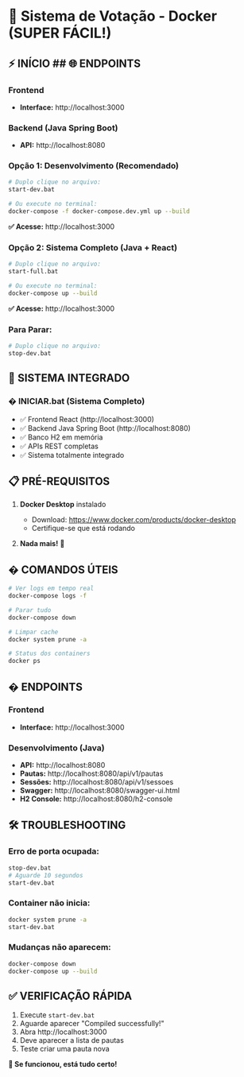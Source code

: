 # 🚀 Sistema de Votação - Docker (SUPER FÁCIL!)

## ⚡ INÍCIO ## 🌐 ENDPOINTS

### Frontend
- **Interface:** http://localhost:3000

### Backend (Java Spring Boot)
- **API:** http://localhost:8080

### Opção 1: Desenvolvimento (Recomendado)
```bash
# Duplo clique no arquivo:
start-dev.bat

# Ou execute no terminal:
docker-compose -f docker-compose.dev.yml up --build
```
**✅ Acesse:** http://localhost:3000

### Opção 2: Sistema Completo (Java + React)
```bash
# Duplo clique no arquivo:
start-full.bat

# Ou execute no terminal:
docker-compose up --build
```
**✅ Acesse:** http://localhost:3000

### Para Parar:
```bash
# Duplo clique no arquivo:
stop-dev.bat
```

## 🎯 SISTEMA INTEGRADO

### � INICIAR.bat (Sistema Completo)
- ✅ Frontend React (http://localhost:3000)
- ✅ Backend Java Spring Boot (http://localhost:8080)
- ✅ Banco H2 em memória
- ✅ APIs REST completas
- ✅ Sistema totalmente integrado

## 📋 PRÉ-REQUISITOS

1. **Docker Desktop** instalado
   - Download: https://www.docker.com/products/docker-desktop
   - Certifique-se que está rodando

2. **Nada mais!** 🎉

## � COMANDOS ÚTEIS

```bash
# Ver logs em tempo real
docker-compose logs -f

# Parar tudo
docker-compose down

# Limpar cache
docker system prune -a

# Status dos containers
docker ps
```

## � ENDPOINTS

### Frontend
- **Interface:** http://localhost:3000

### Desenvolvimento (Java)
- **API:** http://localhost:8080
- **Pautas:** http://localhost:8080/api/v1/pautas
- **Sessões:** http://localhost:8080/api/v1/sessoes
- **Swagger:** http://localhost:8080/swagger-ui.html
- **H2 Console:** http://localhost:8080/h2-console

## 🛠️ TROUBLESHOOTING

### Erro de porta ocupada:
```bash
stop-dev.bat
# Aguarde 10 segundos
start-dev.bat
```

### Container não inicia:
```bash
docker system prune -a
start-dev.bat
```

### Mudanças não aparecem:
```bash
docker-compose down
docker-compose up --build
```

## ✅ VERIFICAÇÃO RÁPIDA

1. Execute `start-dev.bat`
2. Aguarde aparecer "Compiled successfully!"
3. Abra http://localhost:3000
4. Deve aparecer a lista de pautas
5. Teste criar uma pauta nova

**🎉 Se funcionou, está tudo certo!**
